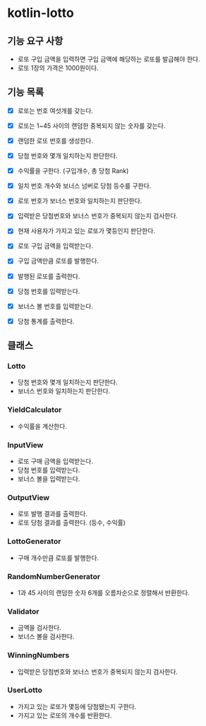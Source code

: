 # kotlin-lotto

## 기능 요구 사항

- 로또 구입 금액을 입력하면 구입 금액에 해당하는 로또를 발급해야 한다.
- 로또 1장의 가격은 1000원이다.

## 기능 목록

- [x] 로또는 번호 여섯개를 갖는다.
- [x] 로또는 1~45 사이의 랜덤한 중복되지 않는 숫자를 갖는다.
- [x] 랜덤한 로또 번호를 생성한다.
- [x] 당첨 번호와 몇개 일치하는지 판단한다.
- [x] 수익률을 구한다. (구입개수, 총 당첨 Rank)
- [x] 일치 번호 개수와 보너스 넘버로 당첨 등수를 구한다.
- [x] 로또 번호가 보너스 번호와 일치하는지 판단한다.
- [x] 입력받은 당첨번호와 보너스 번호가 중복되지 않는지 검사한다.
- [x] 현재 사용자가 가지고 있는 로또가 몇등인지 판단한다.

- [x] 로또 구입 금액을 입력받는다.
- [x] 구입 금액만큼 로또를 발행한다.
- [x] 발행된 로또를 출력한다.
- [x] 당첨 번호를 입력받는다.
- [x] 보너스 볼 번호를 입력받는다.
- [x] 당첨 통계를 출력한다.

## 클래스

### Lotto

- 당첨 번호와 몇개 일치하는지 판단한다.
- 보너스 번호와 일치하는지 판단한다.

### YieldCalculator

- 수익률을 계산한다.

### InputView

- 로또 구매 금액을 입력받는다.
- 당첨 번호를 입력받는다.
- 보너스 볼을 입력받는다.

### OutputView

- 로또 발행 결과를 출력한다.
- 로또 당첨 결과를 출력한다. (등수, 수익률)

### LottoGenerator

- 구매 개수만큼 로또를 발행한다.

### RandomNumberGenerator

- 1과 45 사이의 랜덤한 숫자 6개를 오름차순으로 정렬해서 반환한다.

### Validator

- 금액을 검사한다.
- 보너스 볼을 검사한다.

### WinningNumbers

- 입력받은 당첨번호와 보너스 번호가 중복되지 않는지 검사한다.

### UserLotto

- 가지고 있는 로또가 몇등에 당첨됐는지 구한다.
- 가지고 있는 로또의 개수를 반환한다.